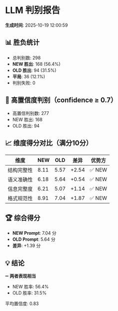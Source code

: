 # LLM 判别报告

**生成时间**: 2025-10-19 12:00:59

## 📊 胜负统计

- 总判别数: 298
- **NEW 胜出**: 168 (56.4%)
- **OLD 胜出**: 94 (31.5%)
- **平局**: 36 (12.1%)
- 判别失败: 0

## 🎯 高置信度判别（confidence ≥ 0.7）

- 高置信判别数: 277
- NEW 胜出: 168
- OLD 胜出: 94

## 📈 维度得分对比（满分10分）

| 维度 | NEW | OLD | 差异 | 优势方 |
|------|-----|-----|------|--------|
| 结构完整性 | 8.11 | 5.57 | +2.54 | ✅ NEW |
| 语义准确性 | 6.18 | 5.64 | +0.54 | ✅ NEW |
| 信息完整度 | 6.21 | 5.07 | +1.14 | ✅ NEW |
| 格式规范性 | 8.91 | 7.04 | +1.87 | ✅ NEW |

## 🏆 综合得分

- **NEW Prompt**: 7.04 分
- **OLD Prompt**: 5.64 分
- **差异**: +1.39 分

## 💡 结论

➖ **两者表现相当**
   - NEW 胜率: 56.4%
   - OLD 胜率: 31.5%

平均置信度: 0.83
